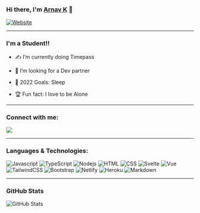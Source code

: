 
  

###  Hi there, I'm [Arnav K](https://dopeweb.ga) 👋

[![Website](https://img.shields.io/badge/Website-Soon-1abc9c.svg)](https://google.com/search?q=soon)

---

###  I'm a Student!!

- ✍ I’m currently doing Timepass 

- 🍻 I’m looking for a Dev partner 

- 🥅 2022 Goals: Sleep

- 🏆 Fun fact: I love to be Alone

---

###  Connect with me:  
[![](https://discord.c99.nl/widget/theme-4/739454321661313025.png)](https://discord.gg/V3WBURuh4N)

---

###  Languages & Technologies:

<img alt="Javascript" src="https://img.shields.io/badge/JavaScript-F7DF1E?style=for-the-badge&logo=javascript&logoColor=black"/>
<img alt="TypeScript" src="https://img.shields.io/badge/TypeScript-007ACC?style=for-the-badge&logo=typescript&logoColor=white"/>
<img alt="Nodejs" src="https://img.shields.io/badge/Node.js-43853D?style=for-the-badge&logo=node.js&logoColor=white"/>
<img alt="HTML" src="https://img.shields.io/badge/HTML5-E34F26?style=for-the-badge&logo=html5&logoColor=white"/>
<img alt="CSS" src="https://img.shields.io/badge/CSS3-1572B6?style=for-the-badge&logo=css3&logoColor=white"/>
<img alt="Svelte" src="https://img.shields.io/badge/Svelte-4A4A55?style=for-the-badge&logo=svelte&logoColor=FF3E00"/>
<img alt="Vue" src="https://img.shields.io/badge/Vue.js-35495E?style=for-the-badge&logo=vue.js&logoColor=4FC08D"/>
<img alt="TailwindCSS" src="https://img.shields.io/badge/Tailwind_CSS-38B2AC?style=for-the-badge&logo=tailwind-css&logoColor=white"/>
<img alt="Bootstrap" src="https://img.shields.io/badge/Bootstrap-563D7C?style=for-the-badge&logo=bootstrap&logoColor=white"/>
<img alt="Netlify" src="https://img.shields.io/badge/Netlify-00C7B7?style=for-the-badge&logo=netlify&logoColor=white"/>
<img alt="Heroku" src="https://img.shields.io/badge/Heroku-430098?style=for-the-badge&logo=heroku&logoColor=white"/>
<img alt="Markdown" src="https://img.shields.io/badge/Markdown-000000?style=for-the-badge&logo=markdown&logoColor=white"/>

---

### GitHub Stats

<img align="left" alt="GitHub Stats" src="https://github-readme-stats.vercel.app/api?username=ArnavK-09&show_icons=true&hide_border=true&theme=dark" />
